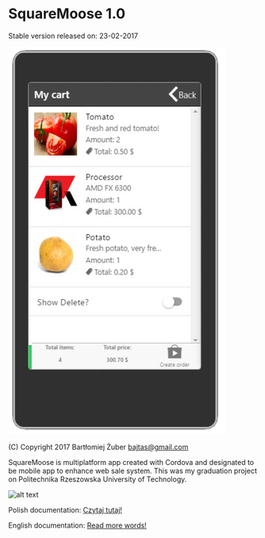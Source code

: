 SquareMoose 1.0
==================
Stable version released on: 23-02-2017

![Alt text](/docs/images/img_1.jpg?raw=true "How GUI looks")

(C) Copyright 2017 Bartłomiej Żuber <bajtas@gmail.com>

SquareMoose is multiplatform app created with Cordova and designated to be mobile app to enhance web sale system.
This was my graduation project on Politechnika Rzeszowska University of Technology.

![alt text](https://encrypted-tbn3.gstatic.com/images?q=tbn:ANd9GcSSsnTNn7HmcHidzl_zH3_w6cHArujZ3MF5rXHaLA6eMvjHAB7O "Line separator")

Polish documentation: [Czytaj tutaj!](docs/POLISH_README.md)

English documentation: [Read more words!](docs/ENGLISH_README.md)
